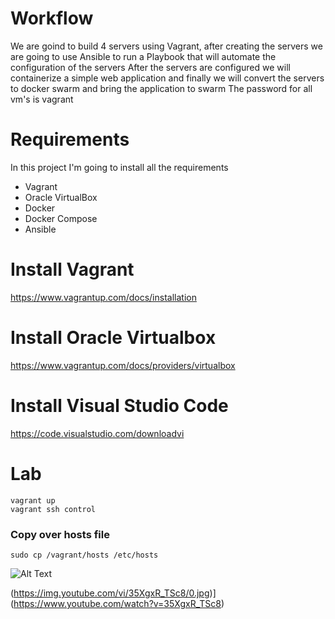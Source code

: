 
# Workflow
We are goind to build 4 servers using Vagrant, after creating the servers we are going to use Ansible to run a Playbook that will automate the configuration of the servers
After the servers are configured we will containerize a simple web application and finally we will convert the servers to docker swarm and bring the application to swarm
The password for all vm's is vagrant

# Requirements
In this project I'm going to install all the requirements 

- Vagrant
- Oracle VirtualBox
- Docker
- Docker Compose
- Ansible

# Install Vagrant
https://www.vagrantup.com/docs/installation



# Install Oracle Virtualbox

https://www.vagrantup.com/docs/providers/virtualbox


# Install Visual Studio Code

https://code.visualstudio.com/downloadvi



# Lab
```
vagrant up
vagrant ssh control
```

### Copy over hosts file

```
sudo cp /vagrant/hosts /etc/hosts
```

![Alt Text](https://res.cloudinary.com/practicaldev/image/fetch/s--ujs3iYtL--/c_imagga_scale,f_auto,fl_progressive,h_420,q_auto,w_1000/https://dev-to-uploads.s3.amazonaws.com/uploads/articles/zeob9t40s9hvaxcddf9u.png)

(https://img.youtube.com/vi/35XgxR_TSc8/0.jpg)](https://www.youtube.com/watch?v=35XgxR_TSc8)


